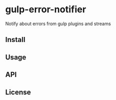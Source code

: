 # gulp-error-notifier
Notify about errors from gulp plugins and streams

## Install

## Usage

## API

## License
